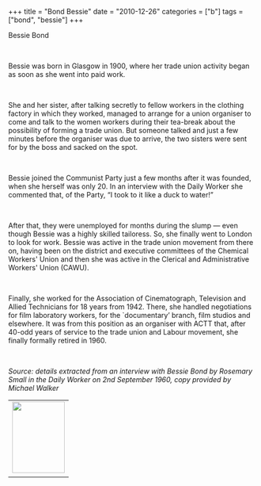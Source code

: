 +++
title = "Bond Bessie"
date = "2010-12-26"
categories = ["b"]
tags = ["bond", "bessie"]
+++

Bessie Bond

 

Bessie was born in Glasgow in 1900, where her trade union activity began as soon as she went into paid work.

 

She and her sister, after talking secretly to fellow workers in the clothing factory in which they worked, managed to arrange for a union organiser to come and talk to the women workers during their tea-break about the possibility of forming a trade union. But someone talked and just a few minutes before the organiser was due to arrive, the two sisters were sent for by the boss and sacked on the spot.

 

Bessie joined the Communist Party just a few months after it was founded, when she herself was only 20. In an interview with the Daily Worker she commented that, of the Party, “I took to it like a duck to water!”

 

After that, they were unemployed for months during the slump — even though Bessie was a highly skilled tailoress. So, she finally went to London to look for work. Bessie was active in the trade union movement from there on, having been on the district and executive committees of the Chemical Workers' Union and then she was active in the Clerical and Administrative Workers' Union (CAWU).

 

Finally, she worked for the Association of Cinematograph, Television and Allied Technicians for 18 years from 1942. There, she handled negotiations for film laboratory workers, for the \`documentary’ branch, film studios and elsewhere. It was from this position as an organiser with ACTT that, after 40-odd years of service to the trade union and Labour movement, she finally formally retired in 1960.

 

_Source: details extracted from an interview with Bessie Bond by Rosemary Small in the Daily Worker on 2nd September 1960, copy provided by Michael Walker_

<table style="width: auto;"><tbody><tr><td><a href="https://picasaweb.google.com/lh/photo/0cxAyJLNWm6gdJClR6Ms6qMR4-4keDfr8DJMqSHXq2I?feat=embedwebsite"><img src="https://lh3.googleusercontent.com/_N652tlEVoqM/TWE-4B3d5EI/AAAAAAAAAl0/WjWS386eL9g/s144/bond%20bessie.jpg" width="106" height="144"></a></td></tr><tr><td style="font-size: 11px; font-family: arial,sans-serif; text-align: right;"></td></tr></tbody></table>
